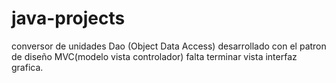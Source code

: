 # java-projects
conversor de unidades
Dao (Object Data Access) desarrollado con el patron de diseño MVC(modelo vista controlador)
falta terminar vista interfaz grafica.

